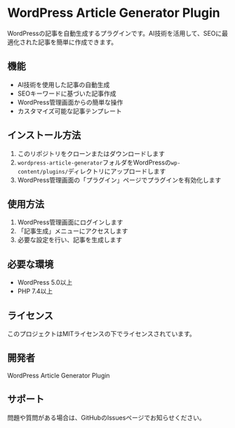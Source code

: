# WordPress Article Generator Plugin

WordPressの記事を自動生成するプラグインです。AI技術を活用して、SEOに最適化された記事を簡単に作成できます。

## 機能

- AI技術を使用した記事の自動生成
- SEOキーワードに基づいた記事作成
- WordPress管理画面からの簡単な操作
- カスタマイズ可能な記事テンプレート

## インストール方法

1. このリポジトリをクローンまたはダウンロードします
2. `wordpress-article-generator`フォルダをWordPressの`wp-content/plugins/`ディレクトリにアップロードします
3. WordPress管理画面の「プラグイン」ページでプラグインを有効化します

## 使用方法

1. WordPress管理画面にログインします
2. 「記事生成」メニューにアクセスします
3. 必要な設定を行い、記事を生成します

## 必要な環境

- WordPress 5.0以上
- PHP 7.4以上

## ライセンス

このプロジェクトはMITライセンスの下でライセンスされています。

## 開発者

WordPress Article Generator Plugin

## サポート

問題や質問がある場合は、GitHubのIssuesページでお知らせください。 